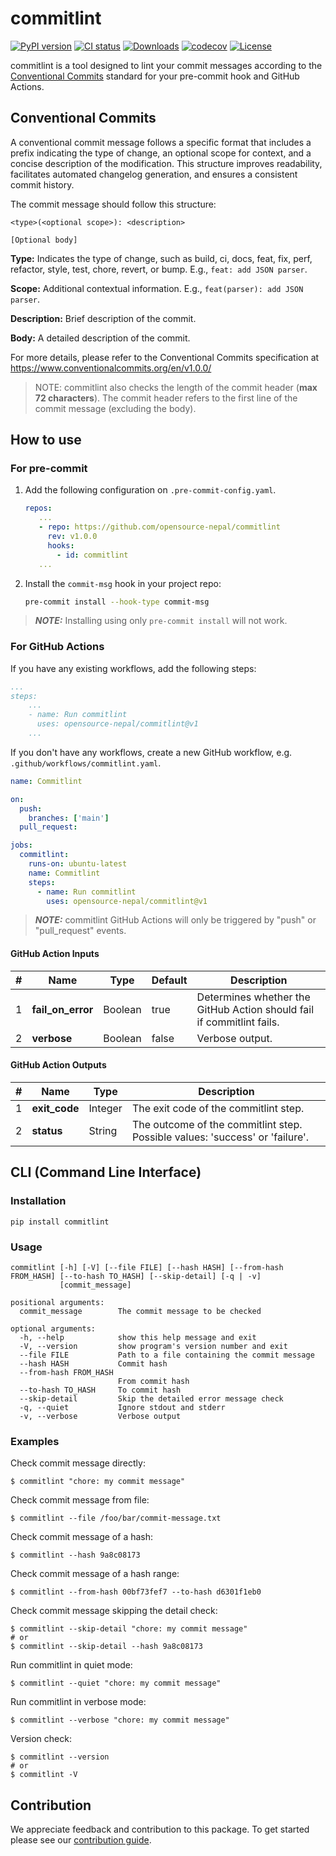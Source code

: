 # commitlint

[![PyPI version](https://badge.fury.io/py/commitlint.svg)](https://badge.fury.io/py/commitlint)
[![CI status](https://github.com/opensource-nepal/commitlint/actions/workflows/ci.yaml/badge.svg?branch=main)](https://github.com/opensource-nepal/commitlint/actions)
[![Downloads](https://img.shields.io/pypi/dm/commitlint.svg?maxAge=180)](https://pypi.org/project/commitlint/)
[![codecov](https://codecov.io/github/opensource-nepal/commitlint/graph/badge.svg?token=lRmPZsIHb6)](https://codecov.io/github/opensource-nepal/commitlint)
[![License](https://img.shields.io/pypi/l/commitlint?label=License)](https://github.com/opensource-nepal/commitlint/blob/main/LICENSE)

commitlint is a tool designed to lint your commit messages according to the [Conventional Commits](https://www.conventionalcommits.org/) standard for your pre-commit hook and GitHub Actions.

## Conventional Commits

A conventional commit message follows a specific format that includes a prefix indicating the type of change, an optional scope for context, and a concise description of the modification.
This structure improves readability, facilitates automated changelog generation, and ensures a consistent commit history.

The commit message should follow this structure:

```
<type>(<optional scope>): <description>

[Optional body]
```

**Type:** Indicates the type of change, such as build, ci, docs, feat, fix, perf, refactor, style, test, chore, revert, or bump.
E.g., `feat: add JSON parser`.

**Scope:** Additional contextual information.
E.g., `feat(parser): add JSON parser`.

**Description:** Brief description of the commit.

**Body:** A detailed description of the commit.

For more details, please refer to the Conventional Commits specification at https://www.conventionalcommits.org/en/v1.0.0/

> NOTE: commitlint also checks the length of the commit header (**max 72 characters**). The commit header refers to the first line of the commit message (excluding the body).

## How to use

### For pre-commit

1. Add the following configuration on `.pre-commit-config.yaml`.

   ```yaml
   repos:
      ...
      - repo: https://github.com/opensource-nepal/commitlint
        rev: v1.0.0
        hooks:
          - id: commitlint
      ...
   ```

2. Install the `commit-msg` hook in your project repo:

   ```bash
   pre-commit install --hook-type commit-msg
   ```

> **_NOTE:_** Installing using only `pre-commit install` will not work.

### For GitHub Actions

If you have any existing workflows, add the following steps:

```yaml
...
steps:
    ...
    - name: Run commitlint
      uses: opensource-nepal/commitlint@v1
    ...
```

If you don't have any workflows, create a new GitHub workflow, e.g. `.github/workflows/commitlint.yaml`.

```yaml
name: Commitlint

on:
  push:
    branches: ['main']
  pull_request:

jobs:
  commitlint:
    runs-on: ubuntu-latest
    name: Commitlint
    steps:
      - name: Run commitlint
        uses: opensource-nepal/commitlint@v1
```

> **_NOTE:_** commitlint GitHub Actions will only be triggered by "push" or "pull_request" events.

#### GitHub Action Inputs

| #   | Name              | Type    | Default | Description                                                           |
| --- | ----------------- | ------- | ------- | --------------------------------------------------------------------- |
| 1   | **fail_on_error** | Boolean | true    | Determines whether the GitHub Action should fail if commitlint fails. |
| 2   | **verbose**       | Boolean | false   | Verbose output.                                                       |

#### GitHub Action Outputs

| #   | Name          | Type    | Description                                                                  |
| --- | ------------- | ------- | ---------------------------------------------------------------------------- |
| 1   | **exit_code** | Integer | The exit code of the commitlint step.                                        |
| 2   | **status**    | String  | The outcome of the commitlint step. Possible values: 'success' or 'failure'. |

## CLI (Command Line Interface)

### Installation

```shell
pip install commitlint
```

### Usage

```
commitlint [-h] [-V] [--file FILE] [--hash HASH] [--from-hash FROM_HASH] [--to-hash TO_HASH] [--skip-detail] [-q | -v]
           [commit_message]

positional arguments:
  commit_message        The commit message to be checked

optional arguments:
  -h, --help            show this help message and exit
  -V, --version         show program's version number and exit
  --file FILE           Path to a file containing the commit message
  --hash HASH           Commit hash
  --from-hash FROM_HASH
                        From commit hash
  --to-hash TO_HASH     To commit hash
  --skip-detail         Skip the detailed error message check
  -q, --quiet           Ignore stdout and stderr
  -v, --verbose         Verbose output
```

### Examples

Check commit message directly:

```shell
$ commitlint "chore: my commit message"
```

Check commit message from file:

```shell
$ commitlint --file /foo/bar/commit-message.txt
```

Check commit message of a hash:

```shell
$ commitlint --hash 9a8c08173
```

Check commit message of a hash range:

```shell
$ commitlint --from-hash 00bf73fef7 --to-hash d6301f1eb0
```

Check commit message skipping the detail check:

```shell
$ commitlint --skip-detail "chore: my commit message"
# or
$ commitlint --skip-detail --hash 9a8c08173
```

Run commitlint in quiet mode:

```shell
$ commitlint --quiet "chore: my commit message"
```

Run commitlint in verbose mode:

```shell
$ commitlint --verbose "chore: my commit message"
```

Version check:

```shell
$ commitlint --version
# or
$ commitlint -V
```

## Contribution

We appreciate feedback and contribution to this package. To get started please see our [contribution guide](./CONTRIBUTING.md).
